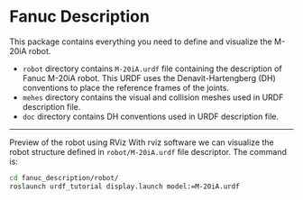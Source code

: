 # Fanuc Description

This package contains everything you need to define and visualize the M-20iA robot.

* `robot` directory contains `M-20iA.urdf` file containing the description of Fanuc M-20iA robot. This URDF uses the Denavit-Hartengberg (DH) conventions to place the reference frames of the joints.
* `mehes` directory contains the visual and collision meshes used in URDF description file.
* `doc` directory contains DH conventions used in URDF description file.

---

Preview of the robot using RViz
With rviz software we can visualize the robot structure defined in `robot/M-20iA.urdf` file descriptor. The command is:

```bash
cd fanuc_description/robot/
roslaunch urdf_tutorial display.launch model:=M-20iA.urdf
```
